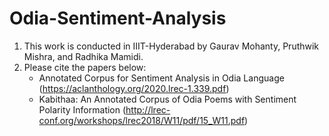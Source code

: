 # Odia-Sentiment-Analysis
1. This work is conducted in IIIT-Hyderabad by Gaurav Mohanty, Pruthwik Mishra, and Radhika Mamidi.
2. Please cite the papers below:
   - Annotated Corpus for Sentiment Analysis in Odia Language (https://aclanthology.org/2020.lrec-1.339.pdf)
   - Kabithaa: An Annotated Corpus of Odia Poems with Sentiment Polarity Information (http://lrec-conf.org/workshops/lrec2018/W11/pdf/15_W11.pdf)